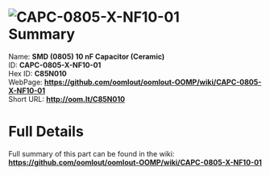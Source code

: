 
![CAPC-0805-X-NF10-01](https://github.com/oomlout/oomlout-OOMP/blob/master/parts/CAPC-0805-X-NF10-01/CAPC-0805-X-NF10-01_420.jpg)   
Summary
=================
  
Name: __SMD (0805) 10 nF Capacitor (Ceramic)__    
ID: __CAPC-0805-X-NF10-01__   
Hex ID: __C85N010__   
WebPage: __https://github.com/oomlout/oomlout-OOMP/wiki/CAPC-0805-X-NF10-01__   
Short URL: __http://oom.lt/C85N010__   

Full Details
==========================
Full summary of this part can be found in the wiki:   
__https://github.com/oomlout/oomlout-OOMP/wiki/CAPC-0805-X-NF10-01__    

